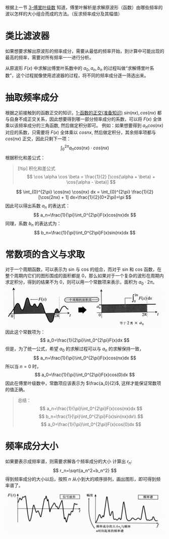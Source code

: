 根据上一节 [3-傅里叶级数](3-傅里叶级数.md) 知道，傅里叶解析是求解原波形（函数）由哪些频率的波以怎样的大小组合而成的方法。（反求频率成分及其幅值）

# 类比滤波器
如果想要求解出原波形的频率成分，需要从最低的频率开始，到计算中可能出现的最高的频率，需要对所有频率一一进行分析。

从原波形 $F (x)$ 中求解出傅里叶系数中的 $a_0,a_n,b_n$ 的过程叫做“求解傅里叶系数”，这个过程就像使用滤波器的过程，将不同的频率成分逐一筛选出来。

# 抽取频率成分 
根据之前接触到的函数正交的知识，[1-函数的正交(准备知识)](1-函数的正交(准备知识).md)
$sin(nx),cos(nx)$ 都与自身不成正交关系，因此想要得到哪一部分频率成分的系数，可以将 $F (x)$ 全体乘以该频率成分的三角函数, 然后做定积分即可。
例如：如果想要得到 $a_ncos(nx)$ 对应的系数，只需要将 $F(x)$ 全体乘以 $cosnx$, 然后做定积分，其余频率项都与 $cos(nx)$ 正交，因此只剩下一项：
$$
\int_0^{2\pi}a_ncos(nx)\cdot cos(nx)
$$
根据积化和差公式：
>[!tip] 积化和差公式
>$$
\cos \alpha \cos \beta = \frac{1}{2} [\cos(\alpha + \beta) + \cos(\alpha - \beta)]
$$

$$
\int_{0}^{2\pi} \cos(nx) \cos(nx)  dx = \int_{0}^{2\pi} \frac{1}{2} [\cos(2nx) + 1]  dx=\frac{1}{2}(0+2\pi)=\pi
$$
因此可以得出系数 $a_n$ 的表达式：
$$
a_n=\frac{1}{\pi}\int_0^{2\pi}F(x)cos(nx)dx
$$
同理，系数 $b_n$ 的表达式为：
$$
b_n=\frac{1}{\pi}\int_0^{2\pi}F(x)sin(nx)dx
$$
# 常数项的含义与求取
对于一个周期函数，可以表示为 sin 与 cos 的组合，而对于 sin 和 cos 函数，在整个周期内它们的图形围成的面积都是 0，那么如果对于一个复杂的波形在周期内求定积分，得到的结果不为 0，则可以用一个常数项来表示，面积为 $a_0\cdot 2\pi$。
![|500](assets/55e04cc4953167816e899d30f39ccf80.jpg)
因此这个常数项为：
$$
a_0=\frac{1}{2\pi}\int_0^{2\pi}F(x)dx
$$
但是，为了统一公式，希望 $a_0$ 的求解过程可以与 $a_n$ 的求解保持一致，
$$
a_n=\frac{1}{\pi}\int_0^{2\pi}F(x)cos(nx)dx
$$
所以当 $n=0$ 时， 
$$
a_0=\frac{1}{\pi}\int_0^{2\pi}F(x)cos(0)dx
$$
因此在傅里叶级数中，常数项应该表示为 $\frac{a_0}{2}$, 这样才能保证常数项的值正确。

>总结：
 >$$
a_n=\frac{1}{\pi}\int_0^{2\pi}F(x)cos(nx)dx
$$
>$$
b_n=\frac{1}{\pi}\int_0^{2\pi}F(x)sin(nx)dx\\
$$
>$$
a_0=\frac{1}{\pi}\int_0^{2\pi}F(x)cos(0)dx
$$

# 频率成分大小
如果要表示成频率谱，则需要求解各个频率成分的大小
计算出 $r_n$:
$$
r_n=\sqrt{a_n^2+b_n^2}
$$
得到频率成分的大小以后，按照 $n$ 从小到大的顺序排列，画出图形，即可得到频率谱了。
![|500](assets/cc709d37dd540db5087440b76d2a7ccc.jpg)

